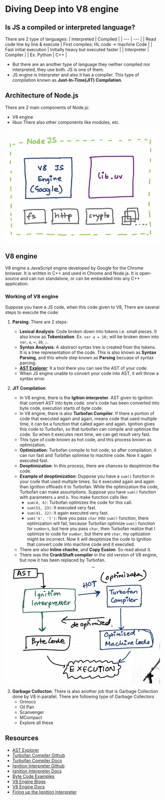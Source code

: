 # Diving Deep into V8 engine

## Is JS a compiled or interpreted language?
There are 2 type of languages:
| Interpreted | Compiled |
| --- | --- |
| Read code line by line & execute | First compiles; HL code -> machine Code |
| Fast initial execution | Initially heavy but executed faster |
| Interpreter | Compiler |
| Ex. Python | C++ |

- But there are an another type of language they neither compiled nor interpreted, they use both. JS is one of them.
- JS engine is Interpreter and also it has a compiler. This type of compilation known as **Just-In-Time(JIT) Compilation**.

## Architecture of Node.js
There are 2 main components of Node.js:
- V8 engine
- libuv
There also other components like modules, etc.

![node-arch](./images/node-arch.png)

## V8 engine
V8 engine a JavaScript engine developed by Google for the Chrome browser. It is written in C++ and used in Chrome and Node.js. It is open-source and can run standalone, or can be embedded into any C++ application.

### Working of V8 engine
Suppose you have a JS code, when this code given to V8, There are saveral steps to execute the code:
1. **Parsing**: There are 2 steps:
    - **Lexical Analysis**: Code broken down into tokens i.e. small pieces. It also know as **Tokenization**. Ex. `var a = 10;` will be broken down into `var`, `a`, `=`, `10`, `;`.
    - **Syntax Analysis**: A abstract syntax tree is created from the tokens. It is a tree representation of the code. This is also known as **Syntax Parsing**, and this whole step known as **Parsing** becuase of syntax parcing.
    - [**AST Explorer**](https://astexplorer.net/): It a tool there you can see the AST of your code.
    - When JS engine unable to convert your code into AST, it will throw a syntax error.

2. **JIT Compilation**: 
    - In V8 engine, there is the **Igition interpreter**. AST given to Ignition that convert AST into byte code. one's code has been converted into byte code, execution starts of byte code.
    - In V8 engine, there is also **Turbofan Compiler**. If there a portion of code that executed again and again, means code that used multiple time, it can be a function that called again and again. Ignition gives this code to Turbofan, so that turbofan can compile and optimize the code. So when it executes next time, we can get result very fast.
    - This type of code known as hot code, and this process known as optimization.
    - **Optimization**: Turbofan compile to hot code, so after compilation, it can run fast and Turbifan optimise to machine code. Now it again executed fast.
    - **Deoptimization**: In this process, there are chances to deoptimize the code.
    - **Example of deoptimization**: Duppose you have a `sum()` function in your code that used multiple times. So it executed again and again than Ignition offloads it to Turbofan. While the optimization the code, Turbofan can make assumptions. Suppose you have `sum()` function with parameters `a` and `b`. You make function calls like:
        - `sum(4, 6)`: Turbofan optimizes the code for this call.
        - `sum(51, 23)`: It executed very fast.
        - `sum(41, 12)`: It again executed very fast.
        - `sum('k', 'l')`: Now you pass `char` into `sum()` function, there optimization will fail, because Turbofan optimize `sum()` function for `numbers`, but here you pass `char`, then Turbofan realize that I optimize to code for `number`, but there are `char`, my optization might be incorrect. Now it will deoptimize the code to Ignition that convert code into machine code and it executed.
    - There are also **Inline chache**, and **Copy Eusion**. So read about it.
    - There was the **CrankShaft compiler** in the old version of V8 engine, but now it has been replaced by Turbofan.

![V8 Engine](./images/v8-working.png)

3. **Garbage Collocton**: There is also another job that is Garbage Collection done by V8 in parallel. There are following type of Garbage Collectors
    - Orinoco
    - Oil Pan
    - Scanvenger
    - MCompact
    - Explore all these

## Resources
- [AST Explorer](https://astexplorer.net/)
- [Turbofan Compiler Github](https://github.com/v8/v8/tree/main/src/compiler)
- [Turbofan Compiler Docs](https://v8.dev/docs/turbofan)
- [Ignition Interpreter Github](https://github.com/v8/v8/tree/main/src/interpreter)
- [Ignition Interpreter Docs](https://v8.dev/docs/ignition)
- [Byte Code Examples](https://github.com/v8/v8/tree/main/test/unittests/interpreter/bytecode_expectations)
- [V8 Engine Blogs](https://v8.dev/docs)
- [V8 Engine Docs](https://v8.dev/blog)
- [Firing up the Ignition Interpreter](https://v8.dev/blog/ignition-interpreter)